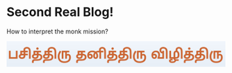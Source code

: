 <!-- title: First Blog -->

# Second Real Blog!

How to interpret the monk mission? 

![img](images/monkMission.png)

